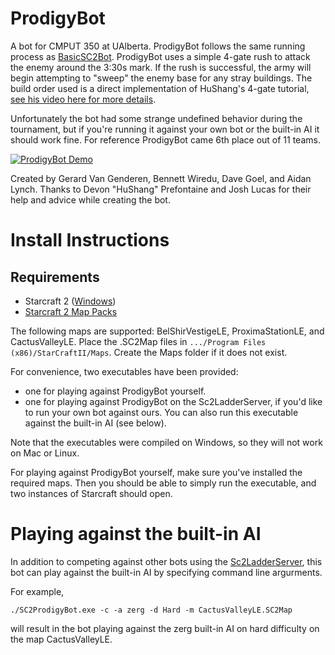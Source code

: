 # ProdigyBot 
A bot for CMPUT 350 at UAlberta. ProdigyBot follows the same running process as [BasicSC2Bot](https://github.com/solinas/BasicSc2Bot).
ProdigyBot uses a simple 4-gate rush to attack the enemy around the 3:30s mark. If the rush is successful, the army will begin attempting to "sweep" the enemy 
base for any stray buildings. The build order used is a direct implementation of HuShang's 4-gate tutorial, [see his video here for more details](https://www.youtube.com/watch?v=F_C9Vqv6lFE).

Unfortunately the bot had some strange undefined behavior during the tournament, but if you're running it against your own bot or the built-in AI it should work fine. For reference ProdigyBot came 6th place out of 11 teams.

[![ProdigyBot Demo](https://i.imgur.com/94VMhI8.png)](https://www.youtube.com/watch?v=Vug0NC1Hp6s)

Created by Gerard Van Genderen, Bennett Wiredu, Dave Goel, and Aidan Lynch.
Thanks to Devon "HuShang" Prefontaine and Josh Lucas for their help and advice while creating the bot.

# Install Instructions
## Requirements
* Starcraft 2 ([Windows](https://starcraft2.com/en-us/)) 
* [Starcraft 2 Map Packs](https://github.com/Blizzard/s2client-proto#map-packs)

The following maps are supported: BelShirVestigeLE, ProximaStationLE, and CactusValleyLE. Place the .SC2Map files in `.../Program Files (x86)/StarCraftII/Maps`.
Create the Maps folder if it does not exist.

For convenience, two executables have been provided:

* one for playing against ProdigyBot yourself.
* one for playing against ProdigyBot on the Sc2LadderServer, if you'd like to run your own bot against ours. You can also run this executable against the built-in AI (see below).

Note that the executables were compiled on Windows, so they will not work on Mac or Linux.

For playing against ProdigyBot yourself, make sure you've installed the required maps. Then you should be able to simply run the executable, and two instances of Starcraft should open.

# Playing against the built-in AI

In addition to competing against other bots using the [Sc2LadderServer](https://github.com/solinas/Sc2LadderServer), this bot can play against the built-in
AI by specifying command line argurments.

For example,

```
./SC2ProdigyBot.exe -c -a zerg -d Hard -m CactusValleyLE.SC2Map
```

will result in the bot playing against the zerg built-in AI on hard difficulty on the map CactusValleyLE.
